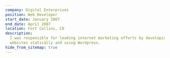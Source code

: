 ```yaml
---
company: Digital Enterprises
position: Web Developer
start_date: January 2007
end_date: April 2007
location: Fort Collins, CO
description:
  I was responsible for leading internet marketing efforts by developing
  websites statically and using Wordpress.
hide_from_sitemap: true
---
```

